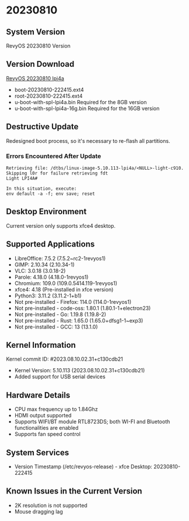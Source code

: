 # 20230810

## System Version

RevyOS 20230810 Version

## Version Download

[RevyOS 20230810 lpi4a](https://mirror.iscas.ac.cn/revyos/extra/images/lpi4a/20230810/)

- boot-20230810-222415.ext4 
- root-20230810-222415.ext4
- u-boot-with-spl-lpi4a.bin     Required for the 8GB version
- u-boot-with-spl-lpi4a-16g.bin Required for the 16GB version

## Destructive Update

Redesigned boot process, so it's necessary to re-flash all partitions.

### Errors Encountered After Update

```
Retrieving file: /dtbs/linux-image-5.10.113-lpi4a/<NULL>-light-c910.
Skipping l0r for failure retrieving fdt
Light LPI4A#

In this situation, execute:
env default -a -f; env save; reset
```

## Desktop Environment

Current version only supports xfce4 desktop.

## Supported Applications

- LibreOffice: 7.5.2 (7.5.2~rc2-1revyos1)
- GIMP: 2.10.34 (2.10.34-1)
- VLC: 3.0.18 (3.0.18-2)
- Parole: 4.18.0 (4.18.0-1revyos1)
- Chromium: 109.0 (109.0.5414.119-1revyos1)
- xfce4: 4.18 (Pre-installed in xfce version)
- Python3: 3.11.2 (3.11.2-1+b1)
- Not pre-installed - Firefox: 114.0 (114.0-1revyos1)
- Not pre-installed - code-oss: 1.80.1 (1.80.1-1+electron23)
- Not pre-installed - Go: 1.19.8 (1.19.8-2)
- Not pre-installed - Rust: 1.65.0 (1.65.0+dfsg1-1~exp3)
- Not pre-installed - GCC: 13 (13.1.0)

## Kernel Information

Kernel commit ID: #2023.08.10.02.31+c130cdb21

- Kernel Version: 5.10.113 (2023.08.10.02.31+c130cdb21)
- Added support for USB serial devices

## Hardware Details

- CPU max frequency up to 1.84Ghz
- HDMI output supported
- Supports WIFI/BT module RTL8723DS; both WI-FI and Bluetooth functionalities are enabled
- Supports fan speed control

## System Services

- Version Timestamp (/etc/revyos-release) - xfce Desktop: 20230810-222415

## Known Issues in the Current Version

- 2K resolution is not supported
- Mouse dragging lag